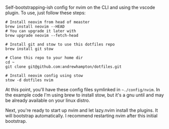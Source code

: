 Self-bootstrapping-ish config for nvim on the CLI and using the vscode plugin.
To use, just follow these steps:

```shell
# Install neovim from head of measter
brew install neovim --HEAD
# You can upgrade it later with 
brew upgrade neovim --fetch-head

# Install git and stow to use this dotfiles repo
brew install git stow

# Clone this repo to your home dir
cd ~
git clone git@github.com:andrewhampton/dotfiles.git

# Install neovim config using stow
stow -d dotfiles nvim
```

At this point, you'll have these config files symlinked in `~./config/nvim`. In
the example code I'm using brew to install stow, but it's a gnu until and may
be already available on your linux distro.

Next, you're ready to start up nvim and let lazy.nvim install the plugins. It
will bootstrap automatically. I recommend restarting nvim after this initial
bootstrap.

